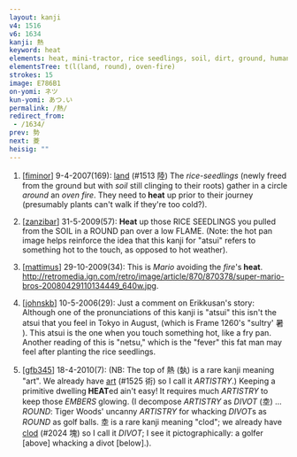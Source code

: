 ```yaml
---
layout: kanji
v4: 1516
v6: 1634
kanji: 熱
keyword: heat
elements: heat, mini-tractor, rice seedlings, soil, dirt, ground, human legs, fat man, round, circle, musashimaru, nine, baseball, drop, oven-fire, drop4, barbecue, soil2, dirt2, ground2
elementsTree: t(l(land, round), oven-fire)
strokes: 15
image: E786B1
on-yomi: ネツ
kun-yomi: あつ.い
permalink: /熱/
redirect_from:
 - /1634/
prev: 勢
next: 菱
heisig: ""
---
```


1) [<a href="http://kanji.koohii.com/profile/fiminor">fiminor</a>] 9-4-2007(169): <a href="../v4/1513.html">land</a> (#1513 陸) The <em>rice-seedlings</em> (newly freed from the ground but with <em>soil</em> still clinging to their roots) gather in a circle <em>around</em> an <em>oven fire</em>. They need to<strong> heat</strong> up prior to their journey (presumably plants can&#039;t walk if they&#039;re too cold?).

2) [<a href="http://kanji.koohii.com/profile/zanzibar">zanzibar</a>] 31-5-2009(57): <strong>Heat</strong> up those RICE SEEDLINGS you pulled from the SOIL in a ROUND pan over a low FLAME. (Note: the hot pan image helps reinforce the idea that this kanji for &quot;atsui&quot; refers to something hot to the touch, as opposed to hot weather).

3) [<a href="http://kanji.koohii.com/profile/mattimus">mattimus</a>] 29-10-2009(34): This is <em>Mario</em> avoiding the <em>fire</em>&#039;s<strong> heat</strong>. <a href="http://retromedia.ign.com/retro/image/article/870/870378/super-mario-bros-20080429110134449_640w.jpg">http://retromedia.ign.com/retro/image/article/870/870378/super-mario-bros-20080429110134449_640w.jpg</a>.

4) [<a href="http://kanji.koohii.com/profile/johnskb">johnskb</a>] 10-5-2006(29): Just a comment on Erikkusan&#039;s story: Although one of the pronunciations of this kanji is &quot;atsui&quot; this isn&#039;t the atsui that you feel in Tokyo in August, (which is Frame 1260&#039;s &quot;sultry&#039; 暑 ). This atsui is the one when you touch something hot, like a fry pan. Another reading of this is &quot;netsu,&quot; which is the &quot;fever&quot; this fat man may feel after planting the rice seedlings.

5) [<a href="http://kanji.koohii.com/profile/gfb345">gfb345</a>] 18-4-2010(7): (NB: The top of 熱 (埶) is a rare kanji meaning &quot;art&quot;. We already have <a href="../v4/1525.html">art</a> (#1525 術) so I call it <em>ARTISTRY</em>.) Keeping a primitive dwelling<strong> HEAT</strong>ed ain&#039;t easy! It requires much <em>ARTISTRY</em> to keep those <em>EMBERS</em> glowing. (I decompose <em>ARTISTRY</em> as <em>DIVOT</em> (坴) ... <em>ROUND</em>: Tiger Woods&#039; uncanny <em>ARTISTRY</em> for whacking <em>DIVOT</em>s as <em>ROUND</em> as golf balls. 坴 is a rare kanji meaning &quot;clod&quot;; we already have <a href="../v4/2024.html">clod</a> (#2024 塊) so I call it <em>DIVOT</em>; I see it pictographically: a golfer [above] whacking a divot [below].).

